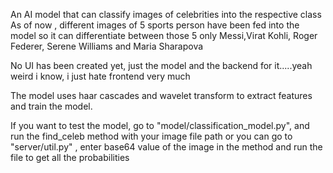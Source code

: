 An AI model that can classify images of celebrities into the respective class
As of now , different images of 5 sports person have been fed into the model so it can differentiate between those 5 only
Messi,Virat Kohli, Roger Federer, Serene Williams and Maria Sharapova

No UI has been created yet, just the model and the backend for it.....yeah weird i know, i just hate frontend very much

The model uses haar cascades and wavelet transform to extract features and train the model.


If you want to test the model, go to "model/classification_model.py", and run the find_celeb method with your image file path
or you can go to "server/util.py" , enter base64 value of the image in the method and run the file to get all the probabilities
